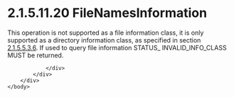 <html dir="LTR" xmlns:mshelp="http://msdn.microsoft.com/mshelp" xmlns:ddue="http://ddue.schemas.microsoft.com/authoring/2003/5" xmlns:xlink="http://www.w3.org/1999/xlink" xmlns:tool="http://www.microsoft.com/tooltip">
    <head>
        <meta http-equiv="Content-Type" content="text/html; CHARSET=utf-8"></meta>
        <meta name="save" content="history"></meta>
        <title>2.1.5.11.20 FileNamesInformation</title>
        <xml>
            <mshelp:toctitle title="2.1.5.11.20 FileNamesInformation"></mshelp:toctitle>
            <mshelp:rltitle title="[MS-FSA]: FileNamesInformation"></mshelp:rltitle>
            <mshelp:keyword index="A" term="9cd24131-4528-4482-9ffc-5b9555e6fb24"></mshelp:keyword>
            <mshelp:attr name="DCSext.ContentType" value="open specification"></mshelp:attr>
            <mshelp:attr name="AssetID" value="9cd24131-4528-4482-9ffc-5b9555e6fb24"></mshelp:attr>
            <mshelp:attr name="TopicType" value="kbRef"></mshelp:attr>
            <mshelp:attr name="DCSext.Title" value="[MS-FSA]: FileNamesInformation" />
        </xml>
    </head>
    <body>
        <div id="header">
            <h1 class="heading">2.1.5.11.20 FileNamesInformation</h1>
        </div>
        <div id="mainSection">
            <div id="mainBody">
                <div id="allHistory" class="saveHistory"></div>
                <div id="sectionSection0" class="section" name="collapseableSection">
                    

<p>This operation is not supported as a file information class,
it is only supported as a directory information class, as specified in section <a href="dc533ff5-4953-4a35-8aed-d597c89d3c85.html">2.1.5.5.3.6</a>. If used to
query file information STATUS_ INVALID_INFO_CLASS MUST be returned.</p>


                </div>
            </div>
        </div>
    </body>
</html>